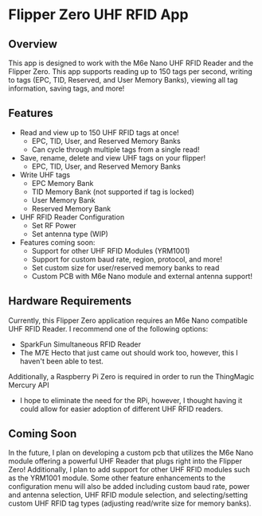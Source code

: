 # Flipper Zero UHF RFID App

## Overview
This app is designed to work with the M6e Nano UHF RFID Reader and the Flipper Zero. This app supports reading up to 150 tags per second, writing to tags (EPC, TID, Reserved, and User Memory Banks), viewing all tag information, saving tags, and more!

## Features
- Read and view up to 150 UHF RFID tags at once!
  - EPC, TID, User, and Reserved Memory Banks
  - Can cycle through multiple tags from a single read!
- Save, rename, delete and view UHF tags on your flipper!
  - EPC, TID, User, and Reserved Memory Banks
- Write UHF tags 
  - EPC Memory Bank
  - TID Memory Bank (not supported if tag is locked)
  - User Memory Bank
  - Reserved Memory Bank 
- UHF RFID Reader Configuration
  - Set RF Power
  - Set antenna type (WIP)
- Features coming soon: 
  - Support for other UHF RFID Modules (YRM1001)
  - Support for custom baud rate, region, protocol, and more!
  - Set custom size for user/reserved memory banks to read
  - Custom PCB with M6e Nano module and external antenna support!

## Hardware Requirements

Currently, this Flipper Zero application requires an M6e Nano compatible UHF RFID Reader. I recommend one of the following options:
- SparkFun Simultaneous RFID Reader
- The M7E Hecto that just came out should work too, however, this I haven't been able to test.

Additionally, a Raspberry Pi Zero is required in order to run the ThingMagic Mercury API
- I hope to eliminate the need for the RPi, however, I thought having it could allow for easier adoption of different UHF RFID readers. 

## Coming Soon
In the future, I plan on developing a custom pcb that utilizes the M6e Nano module offering a powerful UHF Reader that plugs right into the Flipper Zero! Additionally, I plan to add support for other UHF RFID modules such as the YRM1001 module. Some other feature enhancements to the configuration menu will also be added including custom baud rate, power and antenna selection, UHF RFID module selection, and selecting/setting custom UHF RFID tag types (adjusting read/write size for memory banks).
